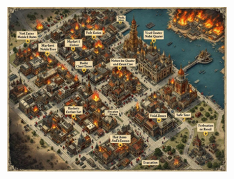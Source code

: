 ![Detailed city map showing three major districts (Market, Noble Quarter, Docks) with evacuation routes, ritual nodes, and void tear locations. Include burning buildings, safe zones, and emergency response points. Highlight noble estates, dock areas, and critical locations (hospital, school, market square). Style: Classical D&D city map with disaster elements, void corruption markers, evacuation path indicators, and defensive positions. Include compass rose and legend.](map_caption_1.jpeg)
